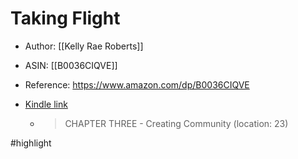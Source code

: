 # Taking Flight

* Author: [[Kelly Rae Roberts]]
* ASIN: [[B0036CIQVE]]
* Reference: https://www.amazon.com/dp/B0036CIQVE
* [Kindle link](kindle://book?action=open&asin=B0036CIQVE)


  - > CHAPTER THREE - Creating Community (location: 23)


#highlight